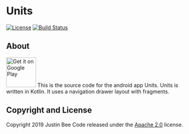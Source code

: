 # Units


[![License](https://img.shields.io/badge/License-Apache%202.0-blue.svg)](https://opensource.org/licenses/Apache-2.0)
[![Build Status](https://travis-ci.com/Justin-Bee/Units.svg?branch=master)](https://travis-ci.com/Justin-Bee/Units)

## About

[<img src="https://play.google.com/intl/en_us/badges/images/generic/en-play-badge.png"
      alt="Get it on Google Play"
      height="80">](https://play.google.com/store/apps/details?id=com.bee.units&hl=en_US)
This is the source code for the android app Units.
Units is written in Kotlin. It uses a navigation drawer layout with fragments.

## Copyright and License

Copyright 2019 Justin Bee Code released under the [Apache 2.0](https://github.com/Justin-Bee/Units/blob/master/LICENSE) license.
